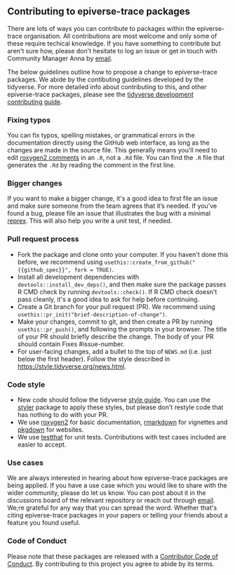 ## Contributing to epiverse-trace packages
There are lots of ways you can contribute to packages within the epiverse-trace organisation. All contributions are most welcome and only some of these require techical knowledge. If you have something to contribute but aren't sure how, please don't hesitate to log an issue or get in touch with Community Manager Anna by [email](anna.carnegie@lshtm.ac.uk). 

The below guidelines outline how to propose a change to epiverse-trace packages. We abide by the contibuting guidelines developed by the tidyverse. For more detailed info about contributing to this, and other epiverse-trace packages, please see the [tidyverse development contributing guide](https://www.tidyverse.org/contribute/). 

### Fixing typos 

You can fix typos, spelling mistakes, or grammatical errors in the documentation directly using the GitHub web interface, as long as the changes are made in the source file. This generally means you'll need to edit [roxygen2 comments](https://roxygen2.r-lib.org/articles/roxygen2.html) in an `.R`, not a `.Rd` file. You can find the `.R` file that generates the `.Rd` by reading the comment in the first line.

### Bigger changes

If you want to make a bigger change, it's a good idea to first file an issue and make sure someone from the team agrees that it’s needed. If you’ve found a bug, please file an issue that illustrates the bug with a minimal [reprex](https://www.tidyverse.org/help/#reprex). This will also help you write a unit test, if needed.

### Pull request process

- Fork the package and clone onto your computer. If you haven't done this before, we recommend using `usethis::create_from_github("{{github_spec}}", fork = TRUE)`.
- Install all development dependencies with `devtools::install_dev_deps()`, and then make sure the package passes R CMD check by running `devtools::check()`. If R CMD check doesn't pass cleanly, it's a good idea to ask for help before continuing.
- Create a Git branch for your pull request (PR). We recommend using `usethis::pr_init("brief-description-of-change")`.
- Make your changes, commit to git, and then create a PR by running `usethis::pr_push()`, and following the prompts in your browser. The title of your PR should briefly describe the change. The body of your PR should contain Fixes #issue-number.
- For user-facing changes, add a bullet to the top of `NEWS.md` (i.e. just below the first header). Follow the style described in https://style.tidyverse.org/news.html.

### Code style

- New code should follow the tidyverse [style guide](https://style.tidyverse.org/news.html). You can use the [styler](https://cran.r-project.org/web/packages/styler/index.html) package to apply these styles, but please don't restyle code that has nothing to do with your PR.
- We use [roxygen2](https://cran.r-project.org/web/packages/roxygen2/index.html) for basic documentation, [rmarkdown](https://rmarkdown.rstudio.com/docs/) for vignettes and [pkgdown](https://pkgdown.r-lib.org/) for websites.
- We use [testthat](https://cran.r-project.org/web/packages/testthat/index.html) for unit tests. Contributions with test cases included are easier to accept.

### Use cases

We are always interested in hearing about how epiverse-trace packages are being applied. If you have a use case which you would like to share with the wider community, please do let us know. You can post about it in the discussions board of the relevant repository or reach out through [email](anna.carnegie@lshtm.ac.uk). We;re grateful for any way that you can spread the word. Whether that's citing epiverse-trace packages in your papers or telling your friends about a feature you found useful.

### Code of Conduct

Please note that these packages are released with a [Contributor Code of Conduct](https://github.com/epiverse-trace/.github/blob/main/CODE_OF_CONDUCT.md). By contributing to this project you agree to abide by its terms.
